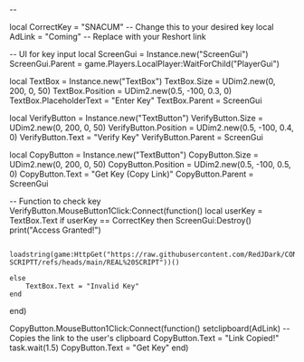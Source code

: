 --

local CorrectKey = "SNACUM" -- Change this to your desired key
local AdLink = "Coming" -- Replace with your Reshort link

-- UI for key input
local ScreenGui = Instance.new("ScreenGui")
ScreenGui.Parent = game.Players.LocalPlayer:WaitForChild("PlayerGui")

local TextBox = Instance.new("TextBox")
TextBox.Size = UDim2.new(0, 200, 0, 50)
TextBox.Position = UDim2.new(0.5, -100, 0.3, 0)
TextBox.PlaceholderText = "Enter Key"
TextBox.Parent = ScreenGui

local VerifyButton = Instance.new("TextButton")
VerifyButton.Size = UDim2.new(0, 200, 0, 50)
VerifyButton.Position = UDim2.new(0.5, -100, 0.4, 0)
VerifyButton.Text = "Verify Key"
VerifyButton.Parent = ScreenGui

local CopyButton = Instance.new("TextButton")
CopyButton.Size = UDim2.new(0, 200, 0, 50)
CopyButton.Position = UDim2.new(0.5, -100, 0.5, 0)
CopyButton.Text = "Get Key (Copy Link)"
CopyButton.Parent = ScreenGui

-- Function to check key
VerifyButton.MouseButton1Click:Connect(function()
    local userKey = TextBox.Text
    if userKey == CorrectKey then
        ScreenGui:Destroy()
        print("Access Granted!") 
        
        
        loadstring(game:HttpGet("https://raw.githubusercontent.com/RedJDark/CONTROL-SCRIPTT/refs/heads/main/REAL%20SCRIPT"))() 

    else
        TextBox.Text = "Invalid Key"
    end
end)


CopyButton.MouseButton1Click:Connect(function()
    setclipboard(AdLink) -- Copies the link to the user's clipboard
    CopyButton.Text = "Link Copied!"
    task.wait(1.5)
    CopyButton.Text = "Get Key"
end)
